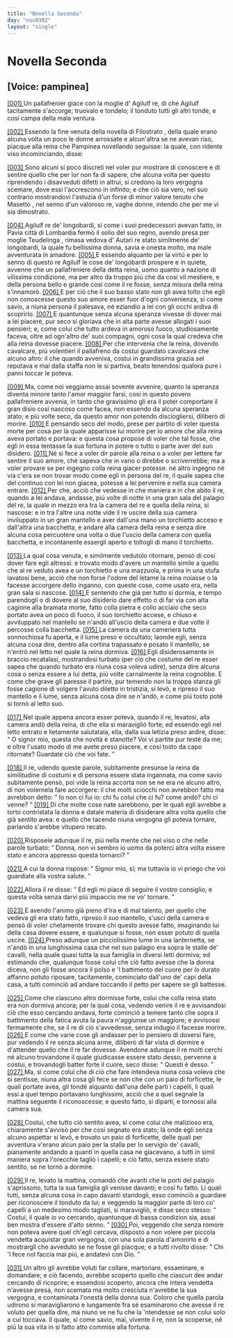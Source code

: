 ```yaml
---
title: "Novella Seconda"
day: "nov0302"
layout: "single"
---
```

<div id="nov0302" type="novella" who="pampinea">
 <h1>
  Novella Seconda
 </h1>
 <p>
  <h2>
   [Voice: pampinea]
  </h2>
 </p>
 <argument>
  <p>
   <a href="{{ site.baseurl }}enDecameron/nov0302#p03020001" id="p03020001">
    [001]
   </a>
   Un pallafrenier giace con la moglie d'
   <name persref="agilulfo" type="person">
    Agilulf
   </name>
   re, di che
   <name persref="agilulfo" type="person">
    Agilulf
   </name>
   tacitamente s'accorge; truovalo e tondelo; il tonduto tutti gli altri tonde, e cos&iacute; campa della mala ventura.
  </p>
 </argument>
 <div3 type="commentary" who="author">
  <p>
   <a href="{{ site.baseurl }}enDecameron/nov0302#p03020002" id="p03020002">
    [002]
   </a>
   Essendo la fine venuta della novella di
   <name persref="filostrato" type="person">
    Filostrato
   </name>
   , della quale erano alcuna volta un poco le donne arrossate e alcun'altra se ne avevan riso, piacque alla
   <name persref="neifile" type="person">
    reina
   </name>
   che
   <name persref="pampinea" type="person">
    Pampinea
   </name>
   novellando seguisse: la quale, con ridente viso incominciando, disse:
  </p>
 </div3>
 <div3 type="commentary" who="pampinea">
  <p>
   <a href="{{ site.baseurl }}enDecameron/nov0302#p03020003" id="p03020003">
    [003]
   </a>
   Sono alcuni s&iacute; poco discreti nel voler pur mostrare di conoscere e di sentire quello che per lor non fa di sapere, che alcuna volta per questo riprendendo i disavveduti difetti in altrui, si credono la loro vergogna scemare, dove essi l'accrescono in infinito; e che ci&ograve; sia vero, nel suo contrario mostrandovi l'astuzia d'un forse di minor valore tenuto che
   <name persref="masettolamporecchio" type="person">
    Masetto
   </name>
   , nel senno d'un valoroso re, vaghe donne, intendo che per me vi sia dimostrato.
  </p>
 </div3>
 <p>
  <a href="{{ site.baseurl }}enDecameron/nov0302#p03020004" id="p03020004">
   [004]
  </a>
  <name persref="agilulfo" type="person">
   Agilulf
  </name>
  re de' longobardi, s&iacute; come i suoi predecessori avevan fatto, in
  <name placeref="pavia" type="place">
   Pavia
  </name>
  citt&agrave; di
  <name placeref="lombardia" type="place">
   Lombardia
  </name>
  ferm&ograve; il solio del suo regno, avendo presa per moglie
  <name persref="teodolinda" type="person">
   Teudelinga
  </name>
  , rimasa vedova d'
  <name persref="autari" type="person">
   Autari
  </name>
  re stato similmente de' longobardi, la quale fu bellissima donna, savia e onesta molto, ma male avventurata in amadore.
  <a href="{{ site.baseurl }}enDecameron/nov0302#p03020005" id="p03020005">
   [005]
  </a>
  E essendo alquanto per la virt&uacute; e per lo senno di questo re
  <name persref="agilulfo" type="person">
   Agilulf
  </name>
  le cose de' longobardi prospere e in quiete, avvenne che un pallafreniere della detta reina, uomo quanto a nazione di vilissima condizione, ma per altro da troppo pi&uacute; che da cos&iacute; vil mestiere, e della persona bello e grande cos&iacute; come il re fosse, senza misura della reina s'innamor&ograve;.
  <a href="{{ site.baseurl }}enDecameron/nov0302#p03020006" id="p03020006">
   [006]
  </a>
  E per ci&ograve; che il suo basso stato non gli avea tolto che egli non conoscesse questo suo amore esser fuor d'ogni convenienza, s&iacute; come savio, a niuna persona il palesava, n&eacute; eziandio a lei con gli occhi ardiva di scoprirlo.
  <a href="{{ site.baseurl }}enDecameron/nov0302#p03020007" id="p03020007">
   [007]
  </a>
  E quantunque senza alcuna speranza vivesse di dover mai a lei piacere, pur seco si gloriava che in alta parte avesse allogati i suoi pensieri; e, come colui che tutto ardeva in amoroso fuoco, studiosamente faceva, oltre ad ogn'altro de' suoi compagni, ogni cosa la qual credeva che alla reina dovesse piacere.
  <a href="{{ site.baseurl }}enDecameron/nov0302#p03020008" id="p03020008">
   [008]
  </a>
  Per che intervenia che la reina, dovendo cavalcare, pi&uacute; volentieri il pallafreno da costui guardato cavalcava che alcuno altro: il che quando avveniva, costui in grandissima grazia sel reputava e mai dalla staffa non le si partiva, beato tenendosi qualora pure i panni toccar le poteva.
 </p>
 <p>
  <a href="{{ site.baseurl }}enDecameron/nov0302#p03020009" id="p03020009">
   [009]
  </a>
  Ma, come noi veggiamo assai sovente avvenire, quanto la speranza diventa minore tanto l'amor maggior farsi, cos&iacute; in questo povero pallafreniere avvenia, in tanto che gravissimo gli era il poter comportare il gran disio cos&iacute; nascoso come facea, non essendo da alcuna speranza atato; e pi&uacute; volte seco, da questo amor non potendo disciogliersi, diliber&ograve; di morire.
  <a href="{{ site.baseurl }}enDecameron/nov0302#p03020010" id="p03020010">
   [010]
  </a>
  E pensando seco del modo, prese per partito di voler questa morte per cosa per la quale apparisse lui morire per lo amore che alla reina aveva portato e portava: e questa cosa propose di voler che tal fosse, che egli in essa tentasse la sua fortuna in potere o tutto o parte aver del suo disidero.
  <a href="{{ site.baseurl }}enDecameron/nov0302#p03020011" id="p03020011">
   [011]
  </a>
  N&eacute; si fece a voler dir parole alla reina o a voler per lettere far sentire il suo amore, ch&eacute; sapeva che in vano o direbbe o scriverrebbe; ma a voler provare se per ingegno colla reina giacer potesse. n&eacute; altro ingegno n&eacute; via c'era se non trovar modo come egli in persona del re, il quale sapea che del continuo con lei non giacea, potesse a lei pervenire e nella sua camera entrare.
  <a href="{{ site.baseurl }}enDecameron/nov0302#p03020012" id="p03020012">
   [012]
  </a>
  Per che, acci&ograve; che vedesse in che maniera e in che abito il re, quando a lei andava, andasse, pi&uacute; volte di notte in una gran sala del palagio del re, la quale in mezzo era tra la camera del re e quella della reina, si nascose: e in tra l'altre una notte vide il re uscire della sua camera inviluppato in un gran mantello e aver dall'una mano un torchietto acceso e dall'altra una bacchetta, e andare alla camera della reina e senza dire alcuna cosa percuotere una volta o due l'uscio della camera con quella bacchetta, e incontanente essergli aperto e toltogli di mano il torchietto.
 </p>
 <p>
  <a href="{{ site.baseurl }}enDecameron/nov0302#p03020013" id="p03020013">
   [013]
  </a>
  La qual cosa venuta, e similmente vedutolo ritornare, pens&ograve; di cos&iacute; dover fare egli altress&iacute;: e trovato modo d'avere un mantello simile a quello che al re veduto avea e un torchietto e una mazzuola, e prima in una stufa lavatosi bene, acci&ograve; che non forse l'odore del letame la reina noiasse o la facesse accorgere dello inganno, con queste cose, come usato era, nella gran sala si nascose.
  <a href="{{ site.baseurl }}enDecameron/nov0302#p03020014" id="p03020014">
   [014]
  </a>
  E sentendo che gi&agrave; per tutto si dormia, e tempo parendogli o di dovere al suo disiderio dare effetto o di far via con alta cagione alla bramata morte, fatto colla pietra e collo acciaio che seco portato avea un poco di fuoco, il suo torchietto accese, e chiuso e avviluppato nel mantello se n'and&ograve; all'uscio della camera e due volte il percosse colla bacchetta.
  <a href="{{ site.baseurl }}enDecameron/nov0302#p03020015" id="p03020015">
   [015]
  </a>
  La camera da una cameriera tutta sonnochiosa fu aperta, e il lume preso e occultato; laonde egli, senza alcuna cosa dire, dentro alla cortina trapassato e posato il mantello, se n'entr&ograve; nel letto nel quale la reina dormiva.
  <a href="{{ site.baseurl }}enDecameron/nov0302#p03020016" id="p03020016">
   [016]
  </a>
  Egli disiderosamente in braccio recatalasi, mostrandosi turbato (per ci&ograve; che costume del re esser sapea che quando turbato era niuna cosa voleva udire), senza dire alcuna cosa o senza essere a lui detta, pi&uacute; volte carnalmente la reina cognobbe. E come che grave gli paresse il partire, pur temendo non la troppa stanza gli fosse cagione di volgere l'avuto diletto in tristizia, si lev&ograve;, e ripreso il suo mantello e il lume, senza alcuna cosa dire se n'and&ograve;, e come pi&uacute; tosto pot&eacute; si torn&ograve; al letto suo.
 </p>
 <p>
  <a href="{{ site.baseurl }}enDecameron/nov0302#p03020017" id="p03020017">
   [017]
  </a>
  Nel quale appena ancora esser poteva, quando il re, levatosi, alla camera and&ograve; della reina, di che ella si maravigli&ograve; forte; ed essendo egli nel letto entrato e lietamente salutatala, ella, dalla sua letizia preso ardire, disse:
  <q direct="unspecified" who="teodolinda">
   O signor mio, questa che novit&agrave; &egrave; stanotte? Voi vi partite pur test&eacute; da me; e oltre l'usato modo di me avete preso piacere, e cos&iacute; tosto da capo ritornate? Guardate ci&ograve; che voi fate.
  </q>
 </p>
 <p>
  <a href="{{ site.baseurl }}enDecameron/nov0302#p03020018" id="p03020018">
   [018]
  </a>
  Il re, udendo queste parole, subitamente presunse la reina da similitudine di costumi e di persona essere stata ingannata, ma come savio subitamente pens&ograve;, poi vide la reina accorta non se ne era n&eacute; alcuno altro, di non volernela fare accorgere: il che molti sciocchi non avrebbon fatto ma avrebbon detto:
  <q direct="unspecified">
   Io non ci fui io: chi fu colui che ci fu? come and&ograve;? chi ci venne?
  </q>
  <a href="{{ site.baseurl }}enDecameron/nov0302#p03020019" id="p03020019">
   [019]
  </a>
  Di che molte cose nate sarebbono, per le quali egli avrebbe a torto contristata la donna e datale materia di disiderare altra volta quello che gi&agrave; sentito avea: e quello che tacendo niuna vergogna gli poteva tornare, parlando s'arebbe vitupero recato.
 </p>
 <p>
  <a href="{{ site.baseurl }}enDecameron/nov0302#p03020020" id="p03020020">
   [020]
  </a>
  Risposele adunque il re, pi&uacute; nella mente che nel viso o che nelle parole turbato:
  <q direct="unspecified" who="agilulfo">
   Donna, non vi sembro io uomo da poterci altra volta essere stato e ancora appresso questa tornarci?
  </q>
 </p>
 <p>
  <a href="{{ site.baseurl }}enDecameron/nov0302#p03020021" id="p03020021">
   [021]
  </a>
  A cui la donna rispose:
  <q direct="unspecified" who="teodolinda">
   Signor mio, s&iacute;; ma tuttavia io vi priego che voi guardiate alla vostra salute.
  </q>
 </p>
 <p>
  <a href="{{ site.baseurl }}enDecameron/nov0302#p03020022" id="p03020022">
   [022]
  </a>
  Allora il re disse:
  <q direct="unspecified" who="agilulfo">
   Ed egli mi piace di seguire il vostro consiglio; e questa volta senza darvi pi&uacute; impaccio me ne vo' tornare.
  </q>
 </p>
 <p>
  <a href="{{ site.baseurl }}enDecameron/nov0302#p03020023" id="p03020023">
   [023]
  </a>
  E avendo l'animo gi&agrave; pieno d'ira e di mal talento, per quello che vedeva gli era stato fatto, ripreso il suo mantello, s'usc&iacute; della camera e pens&ograve; di voler chetamente trovare chi questo avesse fatto, imaginando lui della casa dovere essere, e qualunque si fosse, non esser potuto di quella uscire.
  <a href="{{ site.baseurl }}enDecameron/nov0302#p03020024" id="p03020024">
   [024]
  </a>
  Preso adunque un picciolissimo lume in una lanternetta, se n'and&ograve; in una lunghissima casa che nel suo palagio era sopra le stalle de' cavalli, nella quale quasi tutta la sua famiglia in diversi letti dormiva; ed estimando che, qualunque fosse colui che ci&ograve; fatto avesse che la donna diceva, non gli fosse ancora il polso e 'l battimento del cuore per lo durato affanno potuto riposare, tacitamente, cominciato dall'uno de' capi della casa, a tutti cominci&ograve; ad andare toccando il petto per sapere se gli battesse.
 </p>
 <p>
  <a href="{{ site.baseurl }}enDecameron/nov0302#p03020025" id="p03020025">
   [025]
  </a>
  Come che ciascuno altro dormisse forte, colui che colla reina stato era non dormiva ancora; per la qual cosa, vedendo venire il re e avvisandosi ci&ograve; che esso cercando andava, forte cominci&ograve; a temere tanto che sopra il battimento della fatica avuta la paura n'aggiunse un maggiore; e avvisossi fermamente che, se il re di ci&ograve; s'avvedesse, senza indugio il facesse morire.
  <a href="{{ site.baseurl }}enDecameron/nov0302#p03020026" id="p03020026">
   [026]
  </a>
  E come che varie cose gli andasser per lo pensiero di doversi fare, pur vedendo il re senza alcuna arme, diliber&ograve; di far vista di dormire e d'attender quello che il re far dovesse. Avendone adunque il re molti cerchi n&eacute; alcuno trovandone il quale giudicasse essere stato desso, pervenne a costui, e trovandogli batter forte il cuore, seco disse:
  <q direct="unspecified" who="agilulfo">
   Questi &egrave; desso.
  </q>
  <a href="{{ site.baseurl }}enDecameron/nov0302#p03020027" id="p03020027">
   [027]
  </a>
  Ma, s&iacute; come colui che di ci&ograve; che fare intendeva niuna cosa voleva che si sentisse, niuna altra cosa gli fece se non che con un paio di forficette, le quali portate avea, gli tond&eacute; alquanto dall'una delle parti i capelli, li quali essi a quel tempo portavano lunghissimi, acci&ograve; che a quel segnale la mattina seguente il riconoscesse; e questo fatto, si dipart&iacute;, e tornossi alla camera sua.
 </p>
 <p>
  <a href="{{ site.baseurl }}enDecameron/nov0302#p03020028" id="p03020028">
   [028]
  </a>
  Costui, che tutto ci&ograve; sentito avea, s&iacute; come colui che malizioso era, chiaramente s'avvis&ograve; per che cos&iacute; segnato era stato; l&agrave; onde egli senza alcuno aspettar si lev&ograve;, e trovato un paio di forficette, delle quali per avventura v'erano alcun paio per la stalla per lo servigio de' cavalli, pianamente andando a quanti in quella casa ne giacevano, a tutti in simil maniera sopra l'orecchie tagli&ograve; i capelli; e ci&ograve; fatto, senza essere stato sentito, se ne torn&ograve; a dormire.
 </p>
 <p>
  <a href="{{ site.baseurl }}enDecameron/nov0302#p03020029" id="p03020029">
   [029]
  </a>
  Il re, levato la mattina, comand&ograve; che avanti che le porti del palagio s'aprissono, tutta la sua famiglia gli venisse davanti; e cos&iacute; fu fatto. Li quali tutti, senza alcuna cosa in capo davanti standogli, esso cominci&ograve; a guardare per riconoscere il tonduto da lui; e veggendo la maggior parte di loro co' capelli a un medesimo modo tagliati, si maravigli&ograve;, e disse seco stesso:
  <q direct="unspecified" type="internalmonologue" who="agilulfo">
   Costui, il quale io vo cercando, quantunque di bassa condizion sia, assai ben mostra d'essere d'alto senno.
  </q>
  <a href="{{ site.baseurl }}enDecameron/nov0302#p03020030" id="p03020030">
   [030]
  </a>
  Poi, veggendo che senza romore non poteva avere quel ch'egli cercava, disposto a non volere per piccola vendetta acquistar gran vergogna, con una sola parola d'amonirlo e di mostrargli che avveduto se ne fosse gli piacque; e a tutti rivolto disse:
  <q direct="unspecified" who="agilulfo">
   Chi 'l fece nol faccia mai pi&uacute;, e andatevi con Dio.
  </q>
 </p>
 <p>
  <a href="{{ site.baseurl }}enDecameron/nov0302#p03020031" id="p03020031">
   [031]
  </a>
  Un altro gli avrebbe voluti far collare, martoriare, essaminare, e domandare; e ci&ograve; facendo, avrebbe scoperto quello che ciascun dee andar cercando di ricoprire; e essendosi scoperto, ancora che intera vendetta n'avesse presa, non scemata ma molto cresciuta n'avrebbe la sua vergogna, e contaminata l'onest&agrave; della donna sua. Coloro che quella parola udirono si maravigliarono e lungamente fra s&eacute; esaminarono che avesse il re voluto per quella dire, ma niuno ve ne fu che la 'ntendesse se non colui solo a cui toccava. Il quale, s&iacute; come savio, mai, vivente il re, non la scoperse, n&eacute; pi&uacute; la sua vita in s&iacute; fatto atto commise alla fortuna.
 </p>
</div>